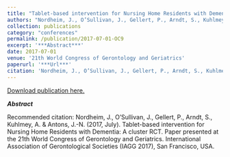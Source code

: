 ```yaml
---
title: "Tablet-based intervention for Nursing Home Residents with Dementia: A cluster RCT"
authors: "Nordheim, J., O’Sullivan, J., Gellert, P., Arndt, S., Kuhlmey, A. & Antons, J.-N."
collection: publications
category: "conferences"
permalink: /publication/2017-07-01-OC9
excerpt: '***Abstract***'
date: 2017-07-01
venue: '21th World Congress of Gerontology and Geriatrics'
paperurl: '***Url***'
citation: 'Nordheim, J., O’Sullivan, J., Gellert, P., Arndt, S., Kuhlmey, A. &amp; Antons, J.-N. (2017, July). Tablet-based intervention for Nursing Home Residents with Dementia: A cluster RCT. Paper presented at the 21th World Congress of Gerontology and Geriatrics. International Association of Gerontological Societies (IAGG 2017), San Francisco, USA.'
---
```


<a href='***Url***'>Download publication here.</a>

***Abstract***

Recommended citation: Nordheim, J., O’Sullivan, J., Gellert, P., Arndt, S., Kuhlmey, A. & Antons, J.-N. (2017, July). Tablet-based intervention for Nursing Home Residents with Dementia: A cluster RCT. Paper presented at the 21th World Congress of Gerontology and Geriatrics. International Association of Gerontological Societies (IAGG 2017), San Francisco, USA.
